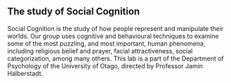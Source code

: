 ## The study of Social Cognition

Social Cognition is the study of how people represent and manipulate their worlds.  Our group uses cognitive and behavioural techniques to examine some of the most puzzling, and most important, human phenomena, including religious belief and prayer, facial attractiveness, social categorization, among many others. This lab is a part of the Department of Psychology of the University of Otago, directed by Professor Jamin Halberstadt. 

